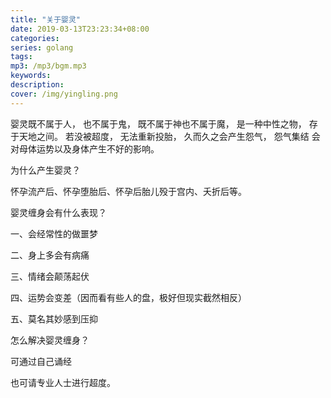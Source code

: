 ```yaml
---
title: "关于婴灵"
date: 2019-03-13T23:23:34+08:00
categories:
series: golang
tags:
mp3: /mp3/bgm.mp3
keywords:
description:
cover: /img/yingling.png
---
```



​婴灵既不属于人，
也不属于鬼，
既不属于神也不属于魔，
是一种中性之物，
存于天地之间。
若没被超度，
无法重新投胎，
久而久之会产生怨气，
怨气集结
会对母体运势以及身体产生不好的影响。


为什么​产生婴灵？

怀孕流产后、怀孕堕胎后、怀孕后胎儿殁于宫内、夭折后等。



​婴灵缠身会有什么表现？

​一、会经常性的做噩梦

二、身上多会有病痛

​三、情绪会颠荡起伏

​四、运势会变差（因而看有些人的盘，极好但现实截然相反）

​五、莫名其妙感到压抑


​怎么解决婴灵缠身？

​可通过自己诵经

也可请专业人士进行超度。
